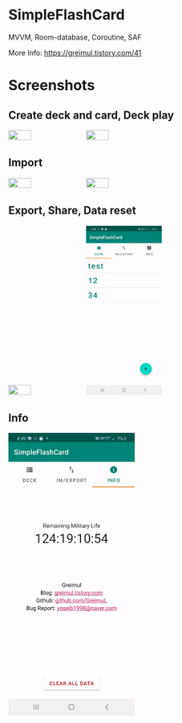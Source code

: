 # SimpleFlashCard
MVVM, Room-database, Coroutine, SAF
    
More Info: https://greimul.tistory.com/41    
   
# Screenshots  
## Create deck and card, Deck play   
 
<img src="https://blog.kakaocdn.net/dn/dzHIBD/btqE0CMQz3A/p3cKREMNmoolcCbnUpYuWk/img.gif" width="30%" height="30%">     <img src="./img/02.gif" width="30%" height="30%">   
   
## Import   
<img src="./img/03.gif" width="30%" height="30%">     <img src="./img/04.gif" width="30%" height="30%">   
   
## Export, Share, Data reset
<img src="./img/05.gif" width="30%" height="30%">     <img src="./img/06.gif" width="30%" height="30%">    
   
## Info
<img src="./img/07.gif" width="50%" height="50%">    


